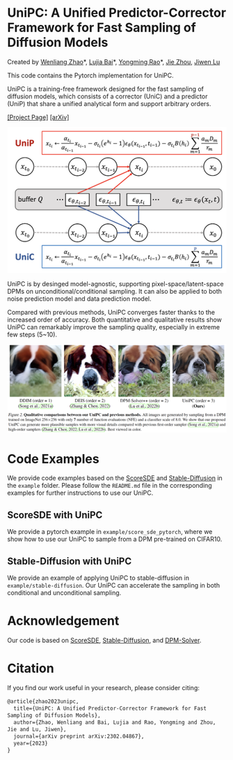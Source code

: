 # UniPC: A Unified Predictor-Corrector Framework for Fast Sampling of Diffusion Models

Created by [Wenliang Zhao](https://wl-zhao.github.io/)\*, [Lujia Bai](https://openreview.net/profile?id=~Lujia_Bai1)*, [Yongming Rao](https://raoyongming.github.io/)\*, [Jie Zhou](https://scholar.google.com/citations?user=6a79aPwAAAAJ&hl=en&authuser=1), [Jiwen Lu](https://scholar.google.com/citations?user=TN8uDQoAAAAJ&hl=en&authuser=1)

This code contains the Pytorch implementation for UniPC.

UniPC is a training-free framework designed for the fast sampling of diffusion models, which consists of a corrector (UniC) and a predictor (UniP) that share a unified analytical form and support arbitrary orders.

[[Project Page]](https://unipc.ivg-research.xyz/) [[arXiv]](https://arxiv.org/abs/2302.04867)

![intro](assets/intro.png)

UniPC is by desinged model-agnostic, supporting pixel-space/latent-space DPMs on unconditional/conditional sampling. It can also be applied to both noise prediction model and data prediction model. 

Compared with previous methods, UniPC converges faster thanks to the increased order of accuracy. Both quantitative and qualitative results show UniPC can remarkably improve the sampling quality, especially in extreme few steps (5~10).

![demo](assets/demo.png)

# Code Examples
We provide code examples based on the [ScoreSDE](https://github.com/yang-song/score_sde) and [Stable-Diffusion](https://github.com/CompVis/stable-diffusion) in the `example` folder. Please follow the `README.md` file in the corresponding examples for further instructions to use our UniPC.
## ScoreSDE with UniPC
We provide a pytorch example in `example/score_sde_pytorch`, where we show how to use our UniPC to sample from a DPM pre-trained on CIFAR10.

## Stable-Diffusion with UniPC

We provide an example of applying UniPC to stable-diffusion in `example/stable-diffusion`. Our UniPC can accelerate the sampling in both conditional and unconditional sampling.


# Acknowledgement

Our code is based on [ScoreSDE](https://github.com/yang-song/score_sde), [Stable-Diffusion](https://github.com/CompVis/stable-diffusion), and [DPM-Solver](https://github.com/LuChengTHU/dpm-solver).

# Citation

If you find our work useful in your research, please consider citing:

```
@article{zhao2023unipc,
  title={UniPC: A Unified Predictor-Corrector Framework for Fast Sampling of Diffusion Models},
  author={Zhao, Wenliang and Bai, Lujia and Rao, Yongming and Zhou, Jie and Lu, Jiwen},
  journal={arXiv preprint arXiv:2302.04867},
  year={2023}
}
```
